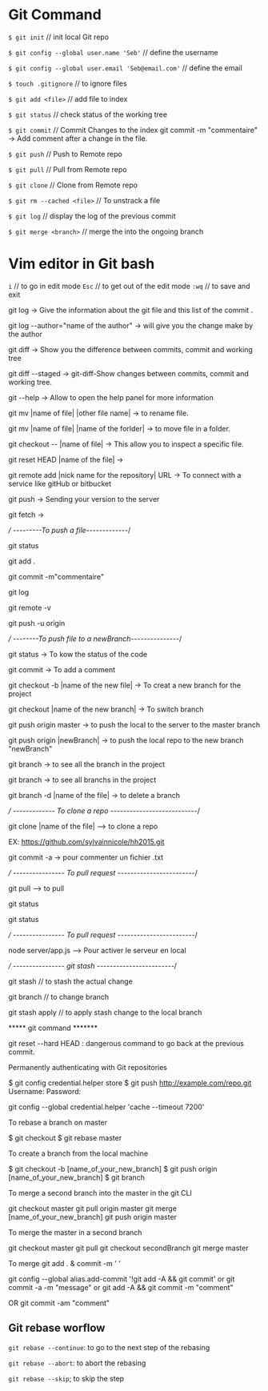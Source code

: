 # Git Command

`$ git init` // init local Git repo

`$ git config --global user.name 'Seb'` // define the username 

`$ git config --global user.email 'Seb@email.com'` // define the email

`$ touch .gitignore` // to ignore files

`$ git add <file>`  // add file to index 

`$ git status` // check status of the working tree

`$ git commit` // Commit Changes to the index
git commit -m "commentaire" -> Add comment after a change in the file.

`$ git push` // Push to Remote repo

`$ git pull` // Pull from Remote repo

`$ git clone` // Clone from Remote repo

`$ git rm --cached <file>` // To unstrack a file

`$ git log` // display the log of the previous commit

`$ git merge <branch>` // merge the into the ongoing branch


# Vim editor in Git bash

`i` // to go in edit mode
`Esc` // to get out of the edit mode
`:wq` // to save and exit


git log -> Give the information about the git file and this list of the commit .

git log --author="name of the author" -> will give you the change make by the author


git diff -> Show you the difference between commits, commit and working tree

git diff --staged -> git-diff-Show changes between commits, commit and working tree. 

git --help -> Allow to open the help panel for more information

git mv |name of file| |other file name| -> to rename file.

git mv |name of file| |name of the forlder| -> to move file in a folder.

git checkout -- |name of file| -> This allow you to inspect a specific file.

git reset HEAD |name of the file| -> 

git remote add |nick name for the repository| URL -> To connect with a service like gitHub or bitbucket

git push -> Sending your version to the server

git fetch -> 


*/ ---------To push a file-------------*/

git status

git add . 

git commit -m"commentaire"

git log

git remote -v   <!-- To see the origin available(bithub or bitbucket)----->

git push -u origin


*/ --------To push file to a newBranch---------------*/


git status -> To kow the status of the code

git commit  ->  To add a comment

git checkout -b |name of the new file| -> To creat a new branch for the project

git checkout |name of the new branch| -> To switch branch 

git push origin master -> to push the local to the server to the master branch 

git push origin |newBranch| -> to push the local repo to the new branch "newBranch"

git branch -> to see all the branch in the project

git branch -> to see all branchs in the project

git branch -d |name of the file| -> to delete a branch



*/ ------------- To clone a repo ---------------------------*/

git clone |name of the file|  --> to clone a repo

EX: https://github.com/sylvainnicole/hh2015.git 

git commit -a -> pour commenter un fichier .txt 


*/ ---------------- To pull request  ------------------------*/

git pull --> to pull

git status

git status


*/ ---------------- To pull request  ------------------------*/

node server/app.js  --> Pour activer le serveur en local

*/ ---------------- git stash  ------------------------*/




git stash   // to stash the actual change

git branch <name-branch> // to change branch

git stash apply // to apply stash change to the local branch



***** git command *******

git reset --hard HEAD : dangerous command to go back at the previous commit.

Permanently authenticating with Git repositories

$ git config credential.helper store
$ git push http://example.com/repo.git
Username: <type your username>
Password: <type your password>

git config --global credential.helper 'cache --timeout 7200'

To rebase a branch on master

$ git checkout <branchName>
$ git rebase master


To create a branch from the local machine

$ git checkout -b [name_of_your_new_branch]
$ git push origin [name_of_your_new_branch]
$ git branch

To merge a second branch into the master in the git CLI

git checkout master
git pull origin master
git merge [name_of_your_new_branch]
git push origin master

To merge the master in a second branch

git checkout master
git pull
git checkout secondBranch
git merge master


To merge git add . & commit -m ' '

git config --global alias.add-commit '!git add -A && git commit'
or 
git commit -a -m "message"
or 
git add -A && git commit -m "comment" 

OR 
git commit -am "comment"

## Git rebase worflow

`git rebase --continue`: to go to the next step of the rebasing

`git rebase --abort`: to abort the rebasing

`git rebase --skip`; to skip the step